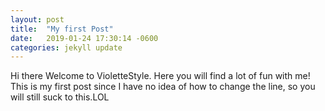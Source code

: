 ```yaml
---
layout: post
title:  "My first Post"
date:   2019-01-24 17:30:14 -0600
categories: jekyll update
---
```

Hi there
Welcome to VioletteStyle. Here you will find a lot of fun with me! This is my first post since I have no idea of how to change the line, so you will still suck to this.LOL

